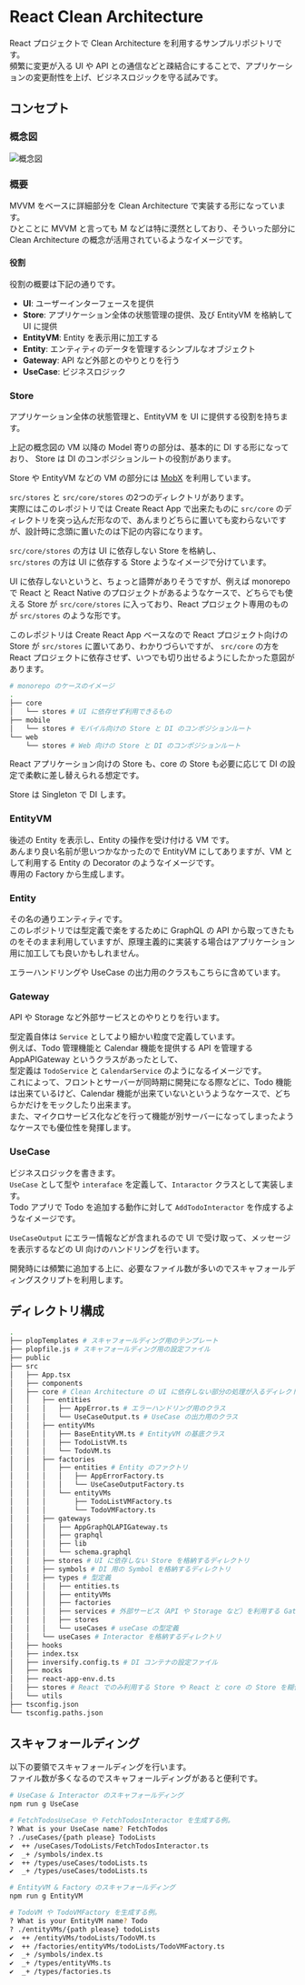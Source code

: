 # React Clean Architecture
React プロジェクトで Clean Architecture を利用するサンプルリポジトリです。  
頻繁に変更が入る UI や API との通信などと疎結合にすることで、アプリケーションの変更耐性を上げ、ビジネスロジックを守る試みです。

## コンセプト
### 概念図
![概念図](docs/images/conceptual-diagram.png)

### 概要
MVVM をベースに詳細部分を Clean Architecture で実装する形になっています。  
ひとことに MVVM と言っても M などは特に漠然としており、そういった部分に Clean Architecture の概念が活用されているようなイメージです。

#### 役割
役割の概要は下記の通りです。
- **UI**: ユーザーインターフェースを提供
- **Store**: アプリケーション全体の状態管理の提供、及び EntityVM を格納して UI に提供
- **EntityVM**: Entity を表示用に加工する
- **Entity**: エンティティのデータを管理するシンプルなオブジェクト
- **Gateway**: API など外部とのやりとりを行う
- **UseCase**: ビジネスロジック

### Store
アプリケーション全体の状態管理と、EntityVM を UI に提供する役割を持ちます。

上記の概念図の VM 以降の Model 寄りの部分は、基本的に DI する形になっており、 Store は DI のコンポジションルートの役割があります。

Store や EntityVM などの VM の部分には [MobX](https://github.com/mobxjs/mobx) を利用しています。  

`src/stores` と `src/core/stores` の2つのディレクトリがあります。  
実際にはこのレポジトリでは Create React App で出来たものに `src/core` のディレクトリを突っ込んだ形なので、あんまりどちらに置いても変わらないですが、設計時に念頭に置いたのは下記の内容になります。

`src/core/stores` の方は UI に依存しない Store を格納し、  
`src/stores` の方は UI に依存する Store ようなイメージで分けています。

UI に依存しないというと、ちょっと語弊がありそうですが、例えば monorepo で React と React Native のプロジェクトがあるようなケースで、どちらでも使える Store が `src/core/stores` に入っており、React プロジェクト専用のものが `src/stores` のような形です。  

このレポジトリは Create React App ベースなので React プロジェクト向けの Store が `src/stores` に置いてあり、わかりづらいですが、 `src/core` の方を React プロジェクトに依存させず、いつでも切り出せるようにしたかった意図があります。

```sh
# monorepo のケースのイメージ
.
├── core
│   └── stores # UI に依存せず利用できるもの
├── mobile
│   └── stores # モバイル向けの Store と DI のコンポジションルート
└── web
    └── stores # Web 向けの Store と DI のコンポジションルート

```

React アプリケーション向けの Store も、core の Store も必要に応じて DI の設定で柔軟に差し替えられる想定です。

Store は Singleton で DI します。

### EntityVM
後述の Entity を表示し、Entity の操作を受け付ける VM です。  
あんまり良い名前が思いつかなかったので EntityVM にしてありますが、VM として利用する Entity の Decorator のようなイメージです。  
専用の Factory から生成します。

### Entity
その名の通りエンティティです。  
このレポジトリでは型定義で楽をするために GraphQL の API から取ってきたものをそのまま利用していますが、原理主義的に実装する場合はアプリケーション用に加工しても良いかもしれません。

エラーハンドリングや UseCase の出力用のクラスもこちらに含めています。

### Gateway
API や Storage など外部サービスとのやりとりを行います。  

型定義自体は `Service` としてより細かい粒度で定義しています。  
例えば、Todo 管理機能と Calendar 機能を提供する API を管理する AppAPIGateway というクラスがあったとして、  
型定義は `TodoService` と `CalendarService` のようになるイメージです。  
これによって、フロントとサーバーが同時期に開発になる際などに、Todo 機能は出来ているけど、Calendar 機能が出来ていないというようなケースで、どちらかだけをモックしたり出来ます。  
また、マイクロサービス化などを行って機能が別サーバーになってしまったようなケースでも優位性を発揮します。

### UseCase
ビジネスロジックを書きます。  
`UseCase` として型や `interaface` を定義して、`Intaractor` クラスとして実装します。  
Todo アプリで Todo を追加する動作に対して `AddTodoInteractor` を作成するようなイメージです。  

`UseCaseOutput` にエラー情報などが含まれるので UI で受け取って、メッセージを表示するなどの UI 向けのハンドリングを行います。

開発時には頻繁に追加する上に、必要なファイル数が多いのでスキャフォールディングスクリプトを利用します。

## ディレクトリ構成

```sh
.
├── plopTemplates # スキャフォールディング用のテンプレート
├── plopfile.js # スキャフォールディング用の設定ファイル
├── public
├── src
│   ├── App.tsx
│   ├── components
│   ├── core # Clean Architecture の UI に依存しない部分の処理が入るディレクトリ
│   │   ├── entities
│   │   │   ├── AppError.ts # エラーハンドリング用のクラス
│   │   │   └── UseCaseOutput.ts # UseCase の出力用のクラス
│   │   ├── entityVMs
│   │   │   ├── BaseEntityVM.ts # EntityVM の基底クラス
│   │   │   ├── TodoListVM.ts
│   │   │   └── TodoVM.ts
│   │   ├── factories
│   │   │   ├── entities # Entity のファクトリ
│   │   │   │   ├── AppErrorFactory.ts
│   │   │   │   └── UseCaseOutputFactory.ts
│   │   │   └── entityVMs
│   │   │       ├── TodoListVMFactory.ts
│   │   │       └── TodoVMFactory.ts
│   │   ├── gateways
│   │   │   ├── AppGraphQLAPIGateway.ts
│   │   │   ├── graphql
│   │   │   ├── lib
│   │   │   └── schema.graphql
│   │   ├── stores # UI に依存しない Store を格納するディレクトリ
│   │   ├── symbols # DI 用の Symbol を格納するディレクトリ
│   │   ├── types # 型定義
│   │   │   ├── entities.ts
│   │   │   ├── entityVMs
│   │   │   ├── factories
│   │   │   ├── services # 外部サービス（API や Storage など）を利用する Gateway など向けの型定義
│   │   │   ├── stores
│   │   │   └── useCases # useCase の型定義
│   │   └── useCases # Interactor を格納するディレクトリ
│   ├── hooks
│   ├── index.tsx
│   ├── inversify.config.ts # DI コンテナの設定ファイル
│   ├── mocks
│   ├── react-app-env.d.ts
│   ├── stores # React でのみ利用する Store や React と core の Store を糊付けする処理を格納するディレクトリ
│   └── utils
├── tsconfig.json
└── tsconfig.paths.json

```

## スキャフォールディング
以下の要領でスキャフォールディングを行います。  
ファイル数が多くなるのでスキャフォールディングがあると便利です。  

```sh
# UseCase & Interactor のスキャフォールディング
npm run g UseCase 

# FetchTodosUseCase や FetchTodosInteractor を生成する例。
? What is your UseCase name? FetchTodos
? ./useCases/{path please} TodoLists
✔  ++ /useCases/TodoLists/FetchTodosInteractor.ts
✔  _+ /symbols/index.ts
✔  ++ /types/useCases/todoLists.ts
✔  _+ /types/useCases/todoLists.ts

# EntityVM & Factory のスキャフォールディング
npm run g EntityVM

# TodoVM や TodoVMFactory を生成する例。
? What is your EntityVM name? Todo
? ./entityVMs/{path please} todoLists
✔  ++ /entityVMs/todoLists/TodoVM.ts
✔  ++ /factories/entityVMs/todoLists/TodoVMFactory.ts
✔  _+ /symbols/index.ts
✔  _+ /types/entityVMs.ts
✔  _+ /types/factories.ts

```
